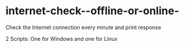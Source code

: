 # internet-check--offline-or-online-

Check the Internet connection every minute and print response

2 Scripts: One for Windows and one for Linux
